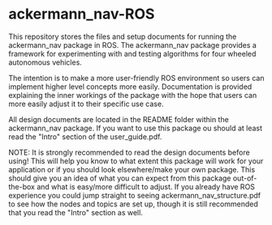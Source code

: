 # ackermann_nav-ROS

This repository stores the files and setup documents for running the ackermann_nav package in ROS. The ackermann_nav package provides a framework for experimenting with and testing algorithms for four wheeled autonomous vehicles. 

The intention is to make a more user-friendly ROS environment so users can implement higher level concepts more easily. Documentation is provided explaining the inner workings of the package with the hope that users can more easily adjust it to their specific use case. 

All design documents are located in the README folder within the ackermann_nav package. If you want to use this package ou should at least read the "Intro" section of the user_guide.pdf.

NOTE: It is strongly recommended to read the design documents before using! This will help you know to what extent this package will work for your application or if you should look elsewhere/make your own package. This should give you an idea of what you can expect from this package out-of-the-box and what is easy/more difficult to adjust. If you already have ROS experience you could jump straight to seeing ackermann_nav_structure.pdf to see how the nodes and topics are set up, though it is still recommended that you read the "Intro" section as well.
